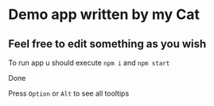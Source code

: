 # Demo app written by my Cat

## Feel free to edit something as you wish

To run app u should execute `npm i` and `npm start`

Done

Press `Option` or `Alt` to see all tooltips

